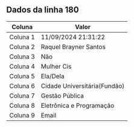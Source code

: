## Dados da linha 180

| Coluna | Valor |
|--------|-------|
| Coluna 1 | 11/09/2024 21:31:22 |
| Coluna 2 | Raquel Brayner Santos |
| Coluna 3 | Não |
| Coluna 4 | Mulher Cis |
| Coluna 5 | Ela/Dela |
| Coluna 6 | Cidade Universitária(Fundão) |
| Coluna 7 | Gestão Pública |
| Coluna 8 | Eletrônica e Programação |
| Coluna 9 | Email |
